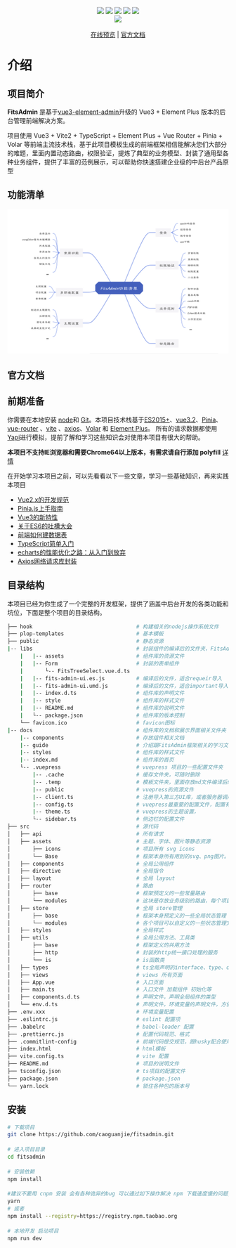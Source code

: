 <p align="center">
    <img src="https://img.shields.io/badge/Vue-3.2.25-brightgreen.svg"/>
    <img src="https://img.shields.io/badge/Vite-2.9.7-green.svg"/>
    <img src="https://img.shields.io/badge/pinia-2.0.12-blueviolet.svg"/>
    <img src="https://img.shields.io/badge/Element Plus-2.2.9-blue.svg"/>
    <a src="https://github.com/caoguanjie" target="_blank">
        <img src="https://img.shields.io/github/stars/caoguanjie/fitsadmin.svg?style=social&label=Stars"/>
    </a>
    <br/>
    <a href="https://github.com/caoguanjie" target="_blank">
        <img src="https://img.shields.io/badge/Author-丰德前端框架组-orange.svg"/>
    </a>
</p>
<p align="center">
    <a target="_blank" href="https://caoguanjie.github.io/fitsadmin/">在线预览</a> |  <a target="_blank" href="https://caoguanjie.github.io/fitsadmin/">官方文档</a> 
</p>

# 介绍

## 项目简介
**FitsAdmin** 是基于[vue3-element-admin](https://gitee.com/youlaiorg/vue3-element-admin)升级的 Vue3 + Element Plus 版本的后台管理前端解决方案。

项目使用 Vue3 + Vite2 + TypeScript + Element Plus + Vue Router + Pinia + Volar 等前端主流技术栈，基于此项目模板生成的前端框架相信能解决您们大部分的难题，里面内置动态路由，权限验证，提炼了典型的业务模型、封装了通用型各种业务组件，提供了丰富的范例展示，可以帮助你快速搭建企业级的中后台产品原型


## 功能清单

![图 2](https://github.com/caoguanjie/fitsadmin/blob/master/docs/.vuepress/public/images/20220810044534.png)  

## 官方文档


## 前期准备


你需要在本地安装 [node](https://nodejs.org/en/)和 [Git](https://git-scm.com/)。本项目技术栈基于[ES2015+](https://es6.ruanyifeng.com/)、[vue3.2](https://cn.vuejs.org/)、[Pinia](https://pinia.vuejs.org/)、[vue-router](https://router.vuejs.org/zh/) 、[vite](https://vitejs.cn/) 、[axios](https://github.com/axios/axios)、[Volar](https://github.com/johnsoncodehk/volar) 和 [Element Plus](https://element-plus.org/zh-CN/#/zh-CN)。 所有的请求数据都使用[Yapi](http://192.168.32.108:8012/#/tools/yapi/)进行模拟，提前了解和学习这些知识会对使用本项目有很大的帮助。

**本项目不支持IE浏览器和需要Chrome64以上版本，有需求请自行添加 polyfill** [详情](https://github.com/PanJiaChen/vue-element-admin/wiki#babel-polyfill)

在开始学习本项目之前，可以先看看以下一些文章，学习一些基础知识，再来实践本项目

* [Vue2.x的开发规范](http://192.168.32.108:8012/#/knowledge/docs/vue2)
* [Pinia.js上手指南](http://192.168.32.108:8012/#/knowledge/docs/piniajs)
* [Vue3的新特性](http://192.168.32.108:8012/#/knowledge/docs/vue3)
* [关于ES6的吐槽大会](http://192.168.32.108:8012/#/knowledge/docs/es6)
* [前端如何建数据表](http://192.168.32.108:8012/#/knowledge/docs/newClass)
* [TypeScript简单入门](http://192.168.32.108:8012/#/knowledge/docs/ts)
* [echarts的性能优化之路：从入门到放弃](http://192.168.32.108:8012/#/hybirdapp/ionic5/docs/echarts)
* [Axios网络请求库封装](http://192.168.32.108:8012/#/hybirdapp/ionic5/docs/http)

## 目录结构

本项目已经为你生成了一个完整的开发框架，提供了涵盖中后台开发的各类功能和坑位，下面是整个项目的目录结构。

```sh
├── hook                                 # 构建相关的nodejs操作系统文件
├── plop-templates                       # 基本模板
├── public                               # 静态资源
|-- libs                                 # 封装组件的编译后的文件夹，FitsAdminUI组件库
    |   |-- assets                       # 组件库的资源文件
    |   |-- Form                         # 封装的表单组件
    |       └-- FitsTreeSelect.vue.d.ts
    |   |-- fits-admin-ui.es.js          # 编译后的文件，适合requeir导入
    |   |-- fits-admin-ui.umd.js         # 编译后的文件，适合important导入
    |   |-- index.d.ts                   # 组件库的声明文件
    |   |-- style                        # 组件库的样式文件
    |   |-- README.md                    # 组件库的说明文件
    |   └-- package.json                 # 组件库的版本控制
    └── favicon.ico                      # favicon图标
|-- docs                                 # 组件库的文档和展示界面相关文件夹
    |-- components                       # 存放组件相关文档
    |-- guide                            # 介绍跟FitsAdmin框架相关的学习文档
    |-- styles                           # 组件库的样式文件
    |-- index.md                         # 组件库的首页
    └-- .vuepress                        # vuepress 项目的一些配置文件夹
        |-- .cache                       # 缓存文件夹，可随时删除
        |-- .temp                        # 模板文件夹，里面存放md文件编译后的HTML文件，可随时删除
        |-- public                       # vuepress的资源文件
        |-- client.ts                    # 注册导入第三方UI库，或者服务器调用的文件
        |-- config.ts                    # vuepress最重要的配置文件，配置有头部、侧边栏、vite的配置项，自动导入功能，代码展示等
        |-- theme.ts                     # vuepress的主题设置，
        └-- sidebar.ts                   # 侧边栏的配置文件 
├── src                                  # 源代码
│   ├── api                              # 所有请求
│   ├── assets                           # 主题、字体、图片等静态资源
│       ├── icons                        # 项目所有 svg icons
│       └── Base                         # 框架本身所有用到的svg、png图片。
│   ├── components                       # 全局公用组件
│   ├── directive                        # 全局指令
│   ├── layout                           # 全局 layout
│   ├── router                           # 路由
│       ├── base                         # 框架预定义的一些常量路由
│       └── modules                      # 这块是存放业务级别的路由，每个项目的业务路由不一样
│   ├── store                            # 全局 store管理
│       ├── base                         # 框架本身预定义的一些全局状态管理
│       └── modules                      # 各个项目可以自定义的一些状态管理文件
│   ├── styles                           # 全局样式
│   ├── utils                            # 全局公用方法、工具类
│       ├── base                         # 框架定义的共用方法
│       ├── http                         # 封装的http统一接口处理的服务
│       └── is                           # is函数类
│   ├── types                            # ts全局声明的interface、type、class的类型
│   ├── views                            # views 所有页面
│   ├── App.vue                          # 入口页面
│   ├── main.ts                          # 入口文件 加载组件 初始化等
│   ├── components.d.ts                  # 声明文件，声明全局组件的类型
│   └── env.d.ts                         # 声明文件，环境变量的声明文件，方便vs做ts类型检查、提示
├── .env.xxx                             # 环境变量配置
├── .eslintrc.js                         # eslint 配置项
├── .babelrc                             # babel-loader 配置
├── .prettierrc.js                       # 配置代码规范、格式
├── .commitlint-config                   # 前端代码提交规范，跟husky配合使用，只适用git
├── index.html                           # html模板
├── vite.config.ts                       # vite 配置
├── README.md                            # 项目的说明文件
├── tsconfig.json                        # ts项目的配置文件
├── package.json                         # package.json
└── yarn.lock                            # 锁住各种包的版本号
```

## 安装
```sh
# 下载项目
git clone https://github.com/caoguanjie/fitsadmin.git

# 进入项目目录
cd fitsadmin

# 安装依赖
npm install

#建议不要用 cnpm 安装 会有各种诡异的bug 可以通过如下操作解决 npm 下载速度慢的问题, 也可以通过VPN科学上网的方式解决npm带来的问题
yarn 
# 或者
npm install --registry=https://registry.npm.taobao.org

# 本地开发 启动项目
npm run dev
```